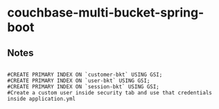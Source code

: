 # couchbase-multi-bucket-spring-boot


Notes
-------

```

#CREATE PRIMARY INDEX ON `customer-bkt` USING GSI;
#CREATE PRIMARY INDEX ON `user-bkt` USING GSI;
#CREATE PRIMARY INDEX ON `session-bkt` USING GSI;
#Create a custom user inside security tab and use that credentials inside application.yml
```

